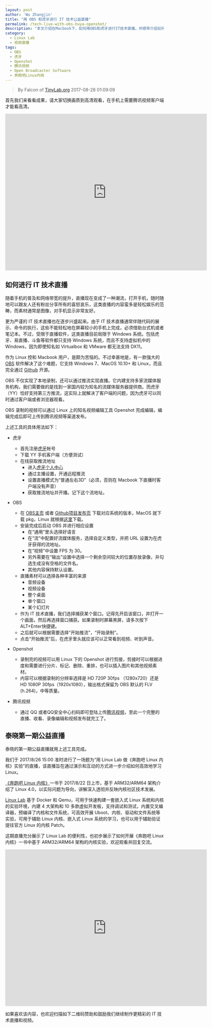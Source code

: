 ```yaml
---
layout: post
author: 'Wu Zhangjin'
title: "用 OBS 和虎牙进行 IT 技术公益直播"
permalink: /tech-live-with-obs-huya-openshot/
description: "本文介绍在Macbook下，如何用OBS和虎牙进行IT技术直播，并顺带介绍如何用Openshot剪辑视频并发布到腾讯视频上。"
category:
  - Linux Lab
  - 视频直播
tags:
  - OBS
  - 虎牙
  - Openshot
  - 腾讯视频
  - Open Broadcaster Software
  - 奔跑吧Linux内核
---
```


> By Falcon of [TinyLab.org][1]
> 2017-08-28 01:09:09

首先我们来看看成果，请大家切换画质到高清观看，在手机上需要腾讯视频客户端才能看高清。

<iframe frameborder="0" width="640" height="498" src="https://v.qq.com/iframe/player.html?vid=y0543o6zlh5&tiny=0&auto=0" allowfullscreen></iframe>

## 如何进行 IT 技术直播

随着手机的普及和网络带宽的提升，直播现在变成了一种潮流，打开手机，随时随地可以跟友人还有粉丝分享所有的喜怒哀乐，这类直播的内容蛮多是轻松娱乐的范畴，而素材通常是图像，对手机显示非常友好。

更为严谨的 IT 技术直播也在逐步兴盛起来。由于 IT 技术直播通常伴随代码的展示、命令的执行，这些不能轻松地在屏幕较小的手机上完成，必须借助台式机或者笔记本。不过，受限于直播软件，这类直播目前局限于 Windows 系统。包括虎牙、易直播、斗鱼等软件都只支持 Windows 系统，而且不支持虚拟机中的 Windows，因为即使知名如 Virtualbox 和 VMware 都无法支持 DX11。

作为 Linux 控和 Macbook 用户，是颇为苦恼的。不过幸甚地是，有一款强大的 [OBS][3] 软件解决了这个难题，它支持 Windows 7、MacOS 10.10+ 和 Linux，而且完全通过 [Github][4] 开源。

OBS 不仅实现了本地录制，还可以通过推流实现直播。它内建支持多家流媒体服务机构，我们需要做的是找到一家国内较为知名的流媒体服务器提供商。而虎牙（YY）恰好支持第三方推流，这实际上就解决了客户端的问题，因为虎牙可以同时通过客户端或者浏览器观看。

OBS 录制的视频可以通过 Linux 上的知名视频编辑工具 Openshot 完成编辑，编辑完成后即可上传到腾讯视频等渠道发布。

上述工具的具体用法如下：

* 虎牙
    * 首先注册[虎牙][7]帐号
    * 下载 YY 手机客户端（方便测试）
    * 在线获取推流地址
        * 进入[虎牙个人中心][8]
        * 通过主播设置，开通远程推流
        * 设置直播模式为“普通左右3D”（必须，否则在 Macbook 下直播时客户端没有声音）
        * 获取推流地址并开播。记下这个流地址。

* OBS
    * 在 [OBS主页][3] 或者 [Github项目发布页][5] 下载对应系统的版本，MacOS 就下载 pkg，Linux 就根据[这里][6]下载。
    * 安装完成后启动 OBS 并进行相应设置
        * 在“通用”里头选择好语言
        * 在“流”中配置好流媒体服务，选择自定义类型，并把 URL 设置为在虎牙获得的流地址。
        * 在“视频”中设置 FPS 为 30。
        * 另外需要在“输出”设置中选择一个剩余空间较大的位置存放录像，并勾选生成没有空格的文件名。
        * 其他内容保持默认设置。
    * 直播素材可以选择各种丰富的来源
        * 音频设备
        * 视频设备
        * 整个桌面
        * 单个窗口
        * 某个幻灯片
    * 作为 IT 技术直播，我们选择捕获某个窗口。记得先开启该窗口，并打开一个画面，然后再选择窗口捕获。如果录制时屏幕黑屏，请多次按下ALT+Enter快捷键。
    * 之后就可以根据需要选择“开始推流”，“开始录制”。
    * 点击“开始推流”后，在虎牙里头就应该可以正常看到视频、听到声音。

* Openshot
    * 录制完的视频可以用 Linux 下的 Openshot 进行剪接，剪接时可以根据进度和需要进行分片、标记、删除、重排，也可以插入图片和其他视频素材。
    * 内容可以根据录制的分辨率选择是 HD 720P 30fps （1280x720）还是 HD 1080P 30fps（1920x1080），输出格式保留为 OBS 默认的 FLV (h.264)，中等质量。

* 腾讯视频
    * 通过 QQ 或者QQ安全中心扫码即可登陆上传[腾讯视频][9]，至此一个完整的直播、收看、录像编辑和视频发布就完工了。

## 泰晓第一期公益直播

泰晓的第一期公益直播就用上述工具完成。

我们于 2017/8/26 15:00 准时进行了一场题为“用 Linux Lab 做《奔跑吧 Linux 内核》实验”的直播，该直播旨在通过演示和互动的方式进一步介绍如何高效地学习 Linux。

[《奔跑吧 Linux 内核》][10]一书于 2017/8/22 日上市，基于 ARM32/ARM64 架构介绍了 Linux 4.0，以实际问题为导向，讲解深入透彻并反映内核社区技术发展。

[Linux Lab][11] 基于 Docker 和 Qemu，可用于快速构建一套嵌入式 Linux 系统和内核的实验环境，内建 4 大架构和 10 多款虚拟开发板，支持调试和测试，内置交叉编译器，预编译了内核和文件系统，可高效开展 Uboot、内核、驱动和文件系统等实验，可用于辅助 Linux 内核、嵌入式 Linux 系统的学习，也可以用于辅助验证提往官方 Linux 的内核 Patch。

这期直播充分展示了 Linux Lab 的便利性，也初步展示了如何开展《奔跑吧 Linux 内核》一书中基于 ARM32/ARM64 架构的内核实验，欢迎观看并回复交流。

<iframe frameborder="0" width="640" height="498" src="https://v.qq.com/iframe/player.html?vid=y0543o6zlh5&tiny=0&auto=0" allowfullscreen></iframe>

如果喜欢该内容，也欢迎扫描如下二维码赞助和鼓励我们继续制作更精彩的 IT 技术直播和视频。

[1]: http://tinylab.org
[2]: https://v.qq.com/x/page/y0543o6zlh5.html
[3]: https://obsproject.com
[4]: https://github.com/jp9000/obs-studio
[5]: https://github.com/jp9000/obs-studio/releases
[6]: https://github.com/jp9000/obs-studio/wiki/Install-Instructions#linux
[7]: http://www.huya.com
[8]: http://i.huya.com
[9]: https://v.qq.com
[10]: /learning-rlk4.0-in-linux-lab/
[11]: /linux-lab
